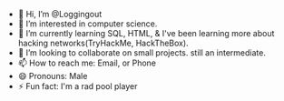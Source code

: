 - 👋 Hi, I’m @Loggingout
- 👀 I’m interested in computer science. 
- 🌱 I’m currently learning SQL, HTML, & I've been learning more about hacking networks(TryHackMe, HackTheBox).
- 💞️ I’m looking to collaborate on small projects. still an intermediate. 
- 📫 How to reach me: Email, or Phone
- 😄 Pronouns: Male
- ⚡ Fun fact: I'm a rad pool player

<!---
Loggingout/Loggingout is a ✨ special ✨ repository because its `README.md` (this file) appears on your GitHub profile.
You can click the Preview link to take a look at your changes.
--->
